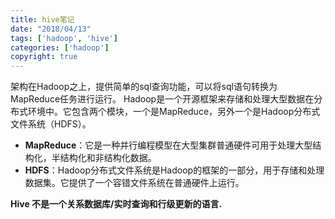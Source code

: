 ```yaml
---
title: hive笔记
date: "2018/04/13"
tags: ['hadoop', 'hive']
categories: ['hadoop']
copyright: true
---
```

架构在Hadoop之上，提供简单的sql查询功能，可以将sql语句转换为MapReduce任务进行运行。
Hadoop是一个开源框架来存储和处理大型数据在分布式环境中。它包含两个模块，一个是MapReduce，另外一个是Hadoop分布式文件系统（HDFS）。
* **MapReduce**：它是一种并行编程模型在大型集群普通硬件可用于处理大型结构化，半结构化和非结构化数据。
* **HDFS**：Hadoop分布式文件系统是Hadoop的框架的一部分，用于存储和处理数据集。它提供了一个容错文件系统在普通硬件上运行。

**Hive 不是一个关系数据库/实时查询和行级更新的语言.**